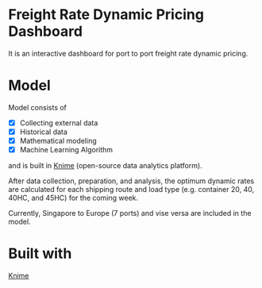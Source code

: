 # Freight Rate Dynamic Pricing Dashboard

It is an interactive dashboard for port to port freight rate dynamic pricing.

# Model

Model consists of 

- [x] Collecting external data 
- [x] Historical data 
- [x] Mathematical modeling 
- [x] Machine Learning Algorithm

and is built in <a href="https://www.knime.com/">Knime</a> (open-source data analytics platform).

After data collection, preparation, and analysis, the optimum dynamic rates are calculated for each shipping route and load type (e.g. container 20, 40, 40HC, and 45HC) for the coming week.

Currently, Singapore to Europe (7 ports) and vise versa are included in the model.

# Built with
<a href="https://www.knime.com/">Knime</a>


